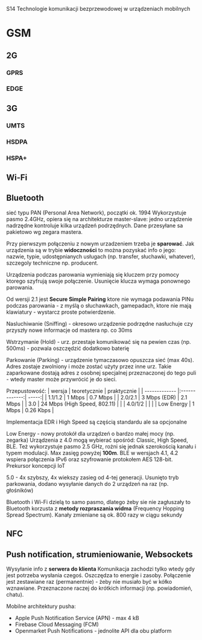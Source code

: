 S14 Technologie komunikacji bezprzewodowej w urządzeniach mobilnych

# GSM
## 2G
### GPRS
### EDGE
## 3G
### UMTS
### HSDPA
### HSPA+

## Wi-Fi
## Bluetooth
sieć typu PAN (Personal Area Network), początki ok. 1994
Wykorzystuje pasmo 2.4GHz, opiera się na architekturze master-slave: jedno urządzenie nadrzędne kontroluje kilka urządzeń podrzędnych. Dane przesyłane sa pakietowo wg zegara mastera.

Przy pierwszym połączeniu z nowym urzadzeniem trzeba je **sparować**.
Jak urządzenia są w trybie **widoczności** to można pozyskać info o jego:
nazwie, typie, udostępnianych usługach (np. transfer, słuchawki, whatever), szczegoly techniczne np. producent.

Urządzenia podczas parowania wymieniają się kluczem przy pomocy ktorego szyfrują swoje połączenie. Usunięcie klucza wymaga ponownego parowania.

Od wersji 2.1 jest **Secure Simple Pairing** ktore nie wymaga podawania PINu podczas parowania - z myślą o słuchawkach, gamepadach, ktore nie mają klawiatury - wystarcz proste potwierdzenie.


Nasluchiwanie (Sniffing) - okresowo urządzenie podrzędne nasłuchuje czy przyszły nowe informacje od mastera np. co 30ms

Wstrzymanie (Hold) - urz. przestaje komunikować się na pewien czas (np. 500ms) - pozwala oszczędzić dodatkowo baterię

Parkowanie (Parking) - urządzenie tymaczasowo opuszcza sieć (max 40s). Adres zostaje zwolniony i może zostać użyty przez inne urz. Takie zaparkowane dostają adres z osobnej specjalnej przeznaczonej do tego puli - wtedy master może przywrócić je do sieci.

Przepustowość:
| wersja        | teoretycznie           | praktycznie  |
| ------------- |:-------------:| -----:|
| 1.1/1.2      | 1 Mbps | 0.7 Mbps |
| 2.0/2.1      | 3 Mbps (EDR)      |   2.1 Mbps |
| 3.0 | 24 Mbps (High Speed, 802.11)      |    |
| 4.0/1/2 |       |    |
| Low Energy | 1 Mbps | 0.26 Kbps |

Implementacja EDR i High Speed są częścią standardu ale sa opcjonalne

Low Energy - nowy protokół dla urządzeń o bardzo małej mocy (np. zegarka)
Urządzenia z 4.0 mogą wybierać spośród: Classic, High Speed, BLE.
Też wykorzystuje pasmo 2.5 GHz, rożni się jednak szerokością kanału i typem modulacji. Max zasięg powyżej **100m**. BLE w wersjach 4.1, 4.2 wspiera połączenia IPv6 oraz szyfrowanie protokołem AES 128-bit. Prekursor koncepcji IoT

5.0 - 4x szybszy, 4x wiekszy zasieg od 4-tej generacji. Usunięto tryb parkowania, dodano wysyłanie danych do 2 urządzeń na raz (np. głośników)

Bluetooth i Wi-Fi dzielą to samo pasmo, dlatego żeby sie nie zagłuszały to Bluetooth korzusta z **metody rozpraszania widma** (Frequency Hopping Spread Spectrum). Kanały zmieniane są ok. 800 razy w ciągu sekundy

## NFC
## Push notification, strumieniowanie, Websockets
Wysyłanie info z **serwera do klienta**
Komunikacja zachodzi tylko wtedy gdy jest potrzeba wysłania czegoś. Oszczędza to energie i zasoby. Połączenie jest zestawiane raz (permanentnie) - żeby nie musiało być w kółko wznawiane. Przeznaczone raczej do krótkich informacji (np. powiadomień, chatu). 

Mobilne architektury pusha:
- Apple Push Notification Service (APN) - max 4 kB
- Firebase Cloud Messaging (FCM)
- Openmarket Push Notifications - jednolite API dla obu platform
